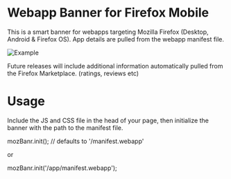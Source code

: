 Webapp Banner for Firefox Mobile
=================
This is a smart banner for webapps targeting Mozilla Firefox (Desktop, Android & Firefox OS).
App details are pulled from the webapp manifest file. 

![Example](https://dl.dropboxusercontent.com/u/1727430/pics/mozBanr.jpg)

Future releases will include additional information automatically pulled from the Firefox Marketplace. (ratings, reviews etc)

Usage
=================
Include the JS and CSS file in the head of your page, then initialize the banner with the path to the manifest file.

mozBanr.init(); // defaults to '/manifest.webapp'

or

mozBanr.init('/app/manifest.webapp');
